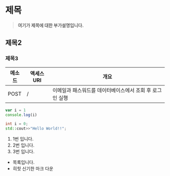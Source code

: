 # 제목
>**여기가 제목에 대한 부가설명입니다.**

## 제목2

### 제목3

|메소드|액세스URI|개요|
|-|-|-|
|POST|/|이메일과 패스워드를 데이터베이스에서 조회 후 로그인 실행|

```javascript
var i = 1
console.log(i)
```

```c++
int i = 0;
std::cout>>"Hello World!!";
```

1. 1번 입니다.
2. 2번 입니다.
5. 3번 입니다.

- 목록입니다.
- 히힛 신기한 마크 다운
